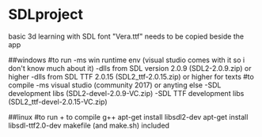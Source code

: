 # SDLproject
basic 3d learning with SDL
font "Vera.ttf" needs to be copied beside the app

##windows
#to run
-ms win runtime env (visual studio comes with it so i don't know much about it)
-dlls from SDL version 2.0.9 (SDL2-2.0.9.zip) or higher
-dlls from SDL TTF 2.0.15 (SDL2_ttf-2.0.15.zip) or higher for texts
#to compile
-ms visual studio (community 2017) or anyting else
-SDL development libs (SDL2-devel-2.0.9-VC.zip)
-SDL TTF development libs (SDL2_ttf-devel-2.0.15-VC.zip)

##linux
#to run + to compile
g++
apt-get install libsdl2-dev
apt-get install libsdl-ttf2.0-dev
makefile (and make.sh) included
